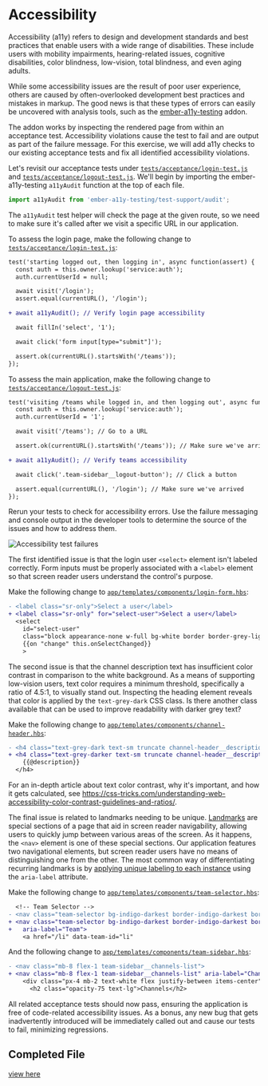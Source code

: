 # Accessibility

Accessibility (a11y) refers to design and development standards and best practices that enable users with a wide range of disabilities. These include users with mobility impairments, hearing-related issues, cognitive disabilities, color blindness, low-vision, total blindness, and even aging adults.

While some accessibility issues are the result of poor user experience, others are caused by often-overlooked development best practices and mistakes in markup. The good news is that these types of errors can easily be uncovered with analysis tools, such as the [ember-a11y-testing](https://github.com/ember-a11y/ember-a11y-testing) addon.

The addon works by inspecting the rendered page from within an acceptance test. Accessibility violations cause the test to fail and are output as part of the failure message. For this exercise, we will add a11y checks to our existing acceptance tests and fix all identified accessibility violations.

Let's revisit our acceptance tests under [`tests/acceptance/login-test.js`](../tests/acceptance/login-test.js) and [`tests/acceptance/logout-test.js`](../tests/acceptance/logout-test.js). We'll begin by importing the ember-a11y-testing `a11yAudit` function at the top of each file.

```js
import a11yAudit from 'ember-a11y-testing/test-support/audit';
```

The `a11yAudit` test helper will check the page at the given route, so we need to make sure it's called after we visit a specific URL in our application.

To assess the login page, make the following change to [`tests/acceptance/login-test.js`](../tests/acceptance/login-test.js):
```diff
test('starting logged out, then logging in', async function(assert) {
  const auth = this.owner.lookup('service:auth');
  auth.currentUserId = null;

  await visit('/login');
  assert.equal(currentURL(), '/login');

+ await a11yAudit(); // Verify login page accessibility

  await fillIn('select', '1');

  await click('form input[type="submit"]');

  assert.ok(currentURL().startsWith('/teams'));
});
```

To assess the main application, make the following change to [`tests/acceptance/logout-test.js`](../tests/acceptance/logout-test.js):
```diff
test('visiting /teams while logged in, and then logging out', async function(assert) {
  const auth = this.owner.lookup('service:auth');
  auth.currentUserId = '1';

  await visit('/teams'); // Go to a URL

  assert.ok(currentURL().startsWith('/teams')); // Make sure we've arrived

+ await a11yAudit(); // Verify teams accessibility

  await click('.team-sidebar__logout-button'); // Click a button

  assert.equal(currentURL(), '/login'); // Make sure we've arrived
});
```

Rerun your tests to check for accessibility errors. Use the failure messaging and console output in the developer tools to determine the source of the issues and how to address them.

![Accessibility test failures](./img/12.5-accessibility/axe-tests.png)

The first identified issue is that the login user `<select>` element isn't labeled correctly. Form inputs must be properly associated with a `<label>` element so that screen reader users understand the control's purpose.

Make the following change to [`app/templates/components/login-form.hbs`](../app/templates/components/login-form.hbs):
```diff
- <label class="sr-only">Select a user</label>
+ <label class="sr-only" for="select-user">Select a user</label>
  <select
    id="select-user"
    class="block appearance-none w-full bg-white border border-grey-light hover:border-grey px-4 py-2 pr-8 rounded shadow leading-tight focus:outline-none focus:shadow-outline"
    {{on "change" this.onSelectChanged}}
    >
```

The second issue is that the channel description text has insufficient color contrast in comparison to the white background. As a means of supporting low-vision users, text color requires a minimum threshold, specifically a ratio of 4.5:1, to visually stand out. Inspecting the heading element reveals that color is applied by the `text-grey-dark` CSS class. Is there another class available that can be used to improve readability with darker grey text?

Make the following change to [`app/templates/components/channel-header.hbs`](../app/templates/components/channel-header.hbs):
```diff
- <h4 class="text-grey-dark text-sm truncate channel-header__description">
+ <h4 class="text-grey-darker text-sm truncate channel-header__description">
    {{@description}}
  </h4>
```

For an in-depth article about text color contrast, why it's important, and how it gets calculated, see https://css-tricks.com/understanding-web-accessibility-color-contrast-guidelines-and-ratios/.

The final issue is related to landmarks needing to be unique. [Landmarks](https://www.w3.org/TR/wai-aria-practices-1.1/#landmark-roles) are special sections of a page that aid in screen reader navigability, allowing users to quickly jump between various areas of the screen. As it happens, the `<nav>` element is one of these special sections. Our application features two navigational elements, but screen reader users have no means of distinguishing one from the other. The most common way of differentiating recurring landmarks is by [applying unique labeling to each instance](https://www.w3.org/TR/wai-aria-practices-1.1/#naming_with_aria-label) using the `aria-label` attribute.

Make the following change to [`app/templates/components/team-selector.hbs`](../app/templates/components/team-selector.hbs):
```diff
  <!-- Team Selector -->
- <nav class="team-selector bg-indigo-darkest border-indigo-darkest border-r-2 pt-2 text-purple-lighter flex-none hidden sm:block">
+ <nav class="team-selector bg-indigo-darkest border-indigo-darkest border-r-2 pt-2 text-purple-lighter flex-none hidden sm:block"
+   aria-label="Team">
    <a href="/li" data-team-id="li"
```

And the following change to [`app/templates/components/team-sidebar.hbs`](../app/templates/components/team-sidebar.hbs):
```diff
- <nav class="mb-8 flex-1 team-sidebar__channels-list">
+ <nav class="mb-8 flex-1 team-sidebar__channels-list" aria-label="Channel">
    <div class="px-4 mb-2 text-white flex justify-between items-center">
      <h2 class="opacity-75 text-lg">Channels</h2>
```

All related acceptance tests should now pass, ensuring the application is free of code-related accessibility issues. As a bonus, any new bug that gets inadvertently introduced will be immediately called out and cause our tests to fail, minimizing regressions.

## Completed File
[view here](https://github.com/mike-north/ember-octane-workshop/commit/0b5087174c8a5330828782809ee0a638f22d2962)
